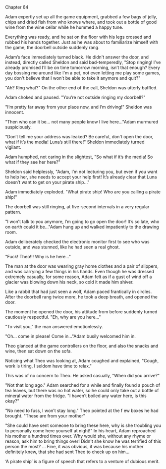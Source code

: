 Chapter 64

Adam expertly set up all the game equipment, grabbed a few bags of jelly, chips and dried fish from who knows where, and took out a bottle of good wine from the wine cellar while he hummed a happy tune.


Everything was ready, and he sat on the floor with his legs crossed and rubbed his hands together. Just as he was about to familiarize himself with the game, the doorbell outside suddenly rang.


Adam’s face immediately turned black. He didn't answer the door, and instead, directly called Sheldon and said bad-temperedly, "Stop ringing! I’ve already promised I’ll be on time tomorrow morning, isn’t that enough? Every day bossing me around like I'm a pet, not even letting me play some games, you don't believe that I won’t be able to take it anymore and quit?"


"Ah? Ring what?" On the other end of the call, Sheldon was utterly baffled.


Adam choked and paused. "You’re not outside ringing my doorbell?"


"I’m pretty far away from your place now, and I’m driving!" Sheldon was innocent.


"Then who can it be… not many people know I live here…"Adam murmured suspiciously.


"Don’t tell me your address was leaked? Be careful, don't open the door, what if it’s the media! Luna’s still there!" Sheldon immediately turned vigilant.


Adam humphed, not caring in the slightest, "So what if it’s the media! So what if they see her here?"


Sheldon said helplessly, "Adam, I’m not lecturing you, but even if you want to help her, she needs to accept your help first! It’s already clear that Luna doesn’t want to get on your pirate ship…"


Adam immediately exploded. "What pirate ship! Who are you calling a pirate ship!"


The doorbell was still ringing, at five-second intervals in a very regular pattern.


"I won’t talk to you anymore, I’m going to go open the door! It’s so late, who on earth could it be…"Adam hung up and walked impatiently to the drawing room.


Adam deliberately checked the electronic monitor first to see who was outside, and was stunned, like he had seen a real ghost.


"Fuck! Theo!!! Why is he here…"


The man at the door was wearing gray home clothes and a pair of slippers, and was carrying a few things in his hands. Even though he was dressed extremely casually, for some reason, Adam felt as if a gust of wind off a glacier was blowing down his neck, so cold it made him shiver.


Like a rabbit that had just seen a wolf, Adam paced frantically in circles. After the doorbell rang twice more, he took a deep breath, and opened the door.


The moment he opened the door, his attitude from before suddenly turned cautiously respectful. "Eh, why are you here…"


"To visit you," the man answered emotionlessly.


"Oh… come in please! Come in…"Adam busily welcomed him in.


Theo glanced at the game controllers on the floor, and also the snacks and wine, then sat down on the sofa.


Noticing what Theo was looking at, Adam coughed and explained, "Cough, work is tiring, I seldom have time to relax."


This was of no concern to Theo. He asked casually, "When did you arrive?"


"Not that long ago." Adam searched for a while and finally found a pouch of tea leaves, but there was no hot water, so he could only take out a bottle of mineral water from the fridge. "I haven’t boiled any water here, is this okay?"


"No need to fuss, I won’t stay long." Theo pointed at the f ew boxes he had brought. "These are from your mother"


"She could have sent someone to bring these here, why is she troubling you to personally come here yourself at night!" In his heart, Adam reproached his mother a hundred times over. Why would she, without any rhyme or reason, ask him to bring things over! Didn't she know he was terrified of this person the most? … Fine, it was obvious, it was because his mother definitely knew, that she had sent Theo to check up on him…


‘A pirate ship’ is a figure of speech that refers to a venture of dubious merit.

